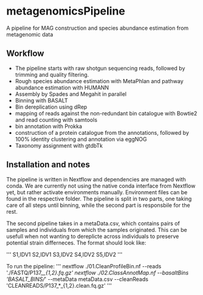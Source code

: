 # metagenomicsPipeline
A pipeline for MAG construction and species abundance estimation from metagenomic data

## Workflow
- The pipeline starts with raw shotgun sequencing reads, followed by trimming and quality filtering.
- Rough species abundance estimation with MetaPhlan and pathway abundance estimation with HUMANN
- Assembly by Spades and Megahit in parallel
- Binning with BASALT
- Bin dereplication using dRep
- mapping of reads against the non-redundant bin catalogue with Bowtie2 and read counting with samtools
- bin annotation with Prokka
- construction of a protein catalogue from the annotations, followed by 100% identity clustering and annotation via eggNOG
- Taxonomy assignment with gtdbTk

## Installation and notes
The pipeline is written in Nextflow and dependencies are managed with conda. We are currently not using the native conda interface from Nextflow yet, but rather activate environments manually. Environment files can be found in the respective folder.
The pipeline is split in two parts, one taking care of all steps until binning, while the second part is responsbile for the rest.

The second pipeline takes in a metaData.csv, which contains pairs of samples and individuals from which the samples originated. This can be usefull when not wanting to dereplicte across individuals to preserve potential strain differneces. The format should look like:

'''
S1,IDV1
S2,IDV1
S3,IDV2
S4,IDV2
S5,IDV2
'''

To run the pipeline:
'''
nextflow ./01.CleanProfileBin.nf --reads './FASTQ/P137_*_{1,2}.fq.gz'
nextflow ./02.ClassAnnotMap.nf --basaltBins 'BASALT_BINS/*' --metaData metaData.csv --cleanReads 'CLEANREADS/P137_*_{1,2}.clean.fq.gz'
'''
